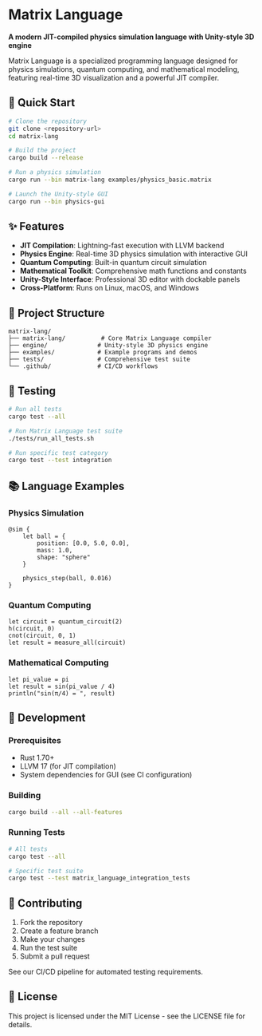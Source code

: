 # Matrix Language

**A modern JIT-compiled physics simulation language with Unity-style 3D engine**

Matrix Language is a specialized programming language designed for physics simulations, quantum computing, and mathematical modeling, featuring real-time 3D visualization and a powerful JIT compiler.

## 🚀 Quick Start

```bash
# Clone the repository
git clone <repository-url>
cd matrix-lang

# Build the project
cargo build --release

# Run a physics simulation
cargo run --bin matrix-lang examples/physics_basic.matrix

# Launch the Unity-style GUI
cargo run --bin physics-gui
```

## ✨ Features

- **JIT Compilation**: Lightning-fast execution with LLVM backend
- **Physics Engine**: Real-time 3D physics simulation with interactive GUI
- **Quantum Computing**: Built-in quantum circuit simulation
- **Mathematical Toolkit**: Comprehensive math functions and constants
- **Unity-Style Interface**: Professional 3D editor with dockable panels
- **Cross-Platform**: Runs on Linux, macOS, and Windows

## 📁 Project Structure

```
matrix-lang/
├── matrix-lang/          # Core Matrix Language compiler
├── engine/              # Unity-style 3D physics engine
├── examples/            # Example programs and demos
├── tests/               # Comprehensive test suite
└── .github/             # CI/CD workflows
```

## 🧪 Testing

```bash
# Run all tests
cargo test --all

# Run Matrix Language test suite
./tests/run_all_tests.sh

# Run specific test category
cargo test --test integration
```

## 📚 Language Examples

### Physics Simulation
```matrix
@sim {
    let ball = {
        position: [0.0, 5.0, 0.0],
        mass: 1.0,
        shape: "sphere"
    }

    physics_step(ball, 0.016)
}
```

### Quantum Computing
```matrix
let circuit = quantum_circuit(2)
h(circuit, 0)
cnot(circuit, 0, 1)
let result = measure_all(circuit)
```

### Mathematical Computing
```matrix
let pi_value = pi
let result = sin(pi_value / 4)
println("sin(π/4) = ", result)
```

## 🔧 Development

### Prerequisites
- Rust 1.70+
- LLVM 17 (for JIT compilation)
- System dependencies for GUI (see CI configuration)

### Building
```bash
cargo build --all --all-features
```

### Running Tests
```bash
# All tests
cargo test --all

# Specific test suite
cargo test --test matrix_language_integration_tests
```

## 🤝 Contributing

1. Fork the repository
2. Create a feature branch
3. Make your changes
4. Run the test suite
5. Submit a pull request

See our CI/CD pipeline for automated testing requirements.

## 📄 License

This project is licensed under the MIT License - see the LICENSE file for details.
